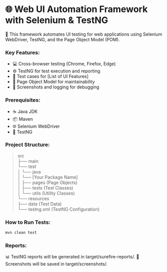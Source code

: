 # 🌐 Web UI Automation Framework with Selenium & TestNG

🚀 This framework automates UI testing for web applications using Selenium WebDriver, TestNG, and the Page Object Model (POM).

### Key Features:

* 💻 Cross-browser testing (Chrome, Firefox, Edge)
* ⚙️ TestNG for test execution and reporting
* 🧪 Test cases for [List of UI Features]
* 🧩 Page Object Model for maintainability
* 📸 Screenshots and logging for debugging

### Prerequisites:

* ☕ Java JDK
* 📦 Maven
* 🌐 Selenium WebDriver
* 🧪 TestNG

### Project Structure:

>src  
>├── main  
>└── test  
>│   └── java  
>│       └── [Your Package Name]  
>│           ├── pages (Page Objects)  
>│           ├── tests (Test Classes)  
>│           └── utils (Utility Classes)  
>└── resources  
>├── data (Test Data)  
>└── testng.xml (TestNG Configuration)

### How to Run Tests:

```bash
mvn clean test
```

### Reports:
📊 TestNG reports will be generated in target/surefire-reports/.
📸 Screenshots will be saved in target/screenshots/.
